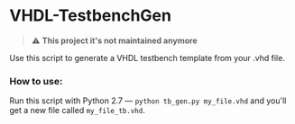 VHDL-TestbenchGen
=================

> ⚠️ **This project it's not maintained anymore**

Use this script to generate a VHDL testbench template from your .vhd file.

### How to use:

Run this script with Python 2.7 — `python tb_gen.py my_file.vhd` and you'll get a new file called `my_file_tb.vhd`.
